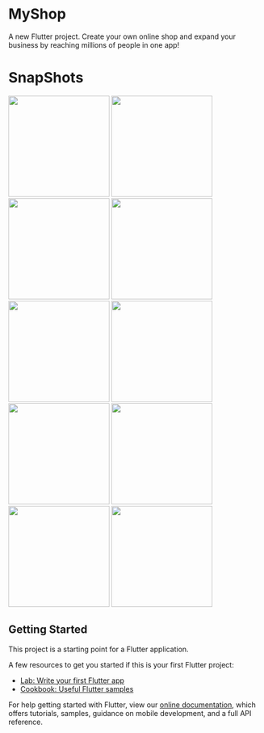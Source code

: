 # MyShop

A new Flutter project.
Create your own online shop and expand your business by reaching millions of people in one app!

# SnapShots

<img src="https://user-images.githubusercontent.com/68644104/88424522-4b35ca80-ce0b-11ea-96ea-23fcb11e3b85.jpg" width="200" /> <img src="https://user-images.githubusercontent.com/68644104/88424550-5557c900-ce0b-11ea-9a66-fe56c37585f0.jpg" width="200" />
<img src="https://user-images.githubusercontent.com/68644104/88424568-5c7ed700-ce0b-11ea-952f-e612c04db75f.jpg" width="200" />
<img src="https://user-images.githubusercontent.com/68644104/88424572-61438b00-ce0b-11ea-8621-cd7bbddae5f0.jpg" width="200" />
<img src="https://user-images.githubusercontent.com/68644104/88424578-656fa880-ce0b-11ea-96b8-c8debeba3ab1.jpg" width="200" />
<img src="https://user-images.githubusercontent.com/68644104/88424591-6b658980-ce0b-11ea-8a59-1219ff1928c2.jpg" width="200" />
<img src="https://user-images.githubusercontent.com/68644104/88424612-71f40100-ce0b-11ea-89dc-2f6d577a3376.jpg" width="200" />
<img src="https://user-images.githubusercontent.com/68644104/88424619-76201e80-ce0b-11ea-8c82-011c11c1b45b.jpg" width="200" />
<img src="https://user-images.githubusercontent.com/68644104/88424628-7ddfc300-ce0b-11ea-86df-59e238cf1fd8.jpg" width="200" />
<img src="https://user-images.githubusercontent.com/68644104/88424636-83d5a400-ce0b-11ea-8c27-5e9778fd1300.jpg" width="200" />

## Getting Started

This project is a starting point for a Flutter application.

A few resources to get you started if this is your first Flutter project:

- [Lab: Write your first Flutter app](https://flutter.dev/docs/get-started/codelab)
- [Cookbook: Useful Flutter samples](https://flutter.dev/docs/cookbook)

For help getting started with Flutter, view our
[online documentation](https://flutter.dev/docs), which offers tutorials,
samples, guidance on mobile development, and a full API reference.

